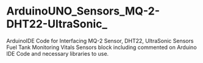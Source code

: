 # ArduinoUNO_Sensors_MQ-2-DHT22-UltraSonic_
ArduinoIDE Code for Interfacing MQ-2 Sensor, DHT22, UltraSonic Sensors
Fuel Tank Monitoring Vitals Sensors block including commented on Arduino IDE Code and necessary libraries to use.
